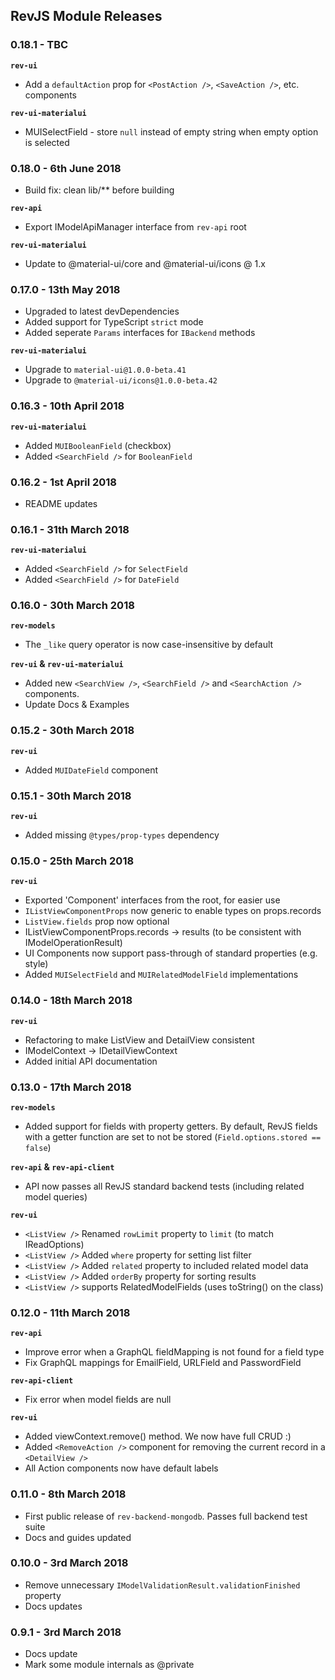 
## RevJS Module Releases

### 0.18.1 - TBC

**`rev-ui`**

* Add a `defaultAction` prop for `<PostAction />`, `<SaveAction />`, etc. components

**`rev-ui-materialui`**

* MUISelectField - store `null` instead of empty string when empty option is selected


### 0.18.0 - 6th June 2018

* Build fix: clean lib/** before building

**`rev-api`**

* Export IModelApiManager interface from `rev-api` root

**`rev-ui-materialui`**

* Update to @material-ui/core and @material-ui/icons @ 1.x

### 0.17.0 - 13th May 2018

* Upgraded to latest devDependencies
* Added support for TypeScript `strict` mode
* Added seperate `Params` interfaces for `IBackend` methods

**`rev-ui-materialui`**

* Upgrade to `material-ui@1.0.0-beta.41` 
* Upgrade to `@material-ui/icons@1.0.0-beta.42`

### 0.16.3 - 10th April 2018

**`rev-ui-materialui`**

* Added `MUIBooleanField` (checkbox)
* Added `<SearchField />` for `BooleanField`

### 0.16.2 - 1st April 2018

* README updates

### 0.16.1 - 31th March 2018

**`rev-ui-materialui`**

* Added `<SearchField />` for `SelectField`
* Added `<SearchField />` for `DateField`

### 0.16.0 - 30th March 2018

**`rev-models`**

* The `_like` query operator is now case-insensitive by default

**`rev-ui` & `rev-ui-materialui`**

* Added new `<SearchView />`, `<SearchField />` and `<SearchAction />` components.
* Update Docs & Examples

### 0.15.2 - 30th March 2018

**`rev-ui`**

* Added `MUIDateField` component

### 0.15.1 - 30th March 2018

**`rev-ui`**

* Added missing `@types/prop-types` dependency

### 0.15.0 - 25th March 2018

**`rev-ui`**

* Exported 'Component' interfaces from the root, for easier use
* `IListViewComponentProps` now generic to enable types on props.records
* `ListView.fields` prop now optional
* IListViewComponentProps.records -> results (to be consistent with IModelOperationResult)
* UI Components now support pass-through of standard properties (e.g. style)
* Added `MUISelectField` and `MUIRelatedModelField` implementations

### 0.14.0 - 18th March 2018

**`rev-ui`**

* Refactoring to make ListView and DetailView consistent
* IModelContext -> IDetailViewContext
* Added initial API documentation

### 0.13.0 - 17th March 2018

**`rev-models`**

* Added support for fields with property getters. By default, RevJS fields
  with a getter function are set to not be stored (`Field.options.stored == false`)

**`rev-api` & `rev-api-client`**

* API now passes all RevJS standard backend tests (including related model queries)

**`rev-ui`**

* `<ListView />` Renamed `rowLimit` property to `limit` (to match IReadOptions)
* `<ListView />` Added `where` property for setting list filter
* `<ListView />` Added `related` property to included related model data
* `<ListView />` Added `orderBy` property for sorting results
* `<ListView />` supports RelatedModelFields (uses toString() on the class)

### 0.12.0 - 11th March 2018

**`rev-api`**

* Improve error when a GraphQL fieldMapping is not found for a field type
* Fix GraphQL mappings for EmailField, URLField and PasswordField

**`rev-api-client`**

* Fix error when model fields are null

**`rev-ui`**

* Added viewContext.remove() method. We now have full CRUD :)
* Added `<RemoveAction />` component for removing the current record in a `<DetailView />`
* All Action components now have default labels

### 0.11.0 - 8th March 2018

* First public release of `rev-backend-mongodb`. Passes full backend test suite
* Docs and guides updated

### 0.10.0 - 3rd March 2018

* Remove unnecessary `IModelValidationResult.validationFinished` property
* Docs updates

### 0.9.1 - 3rd March 2018

* Docs update
* Mark some module internals as @private